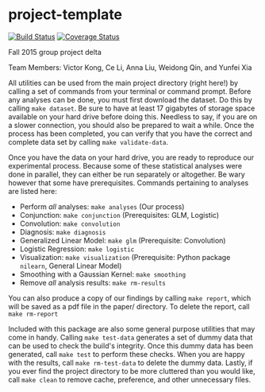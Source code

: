 # project-template
[![Build
Status](https://travis-ci.org/berkeley-stat159/project-delta.svg?branch=master)](https://travis-ci.org/berkeley-stat159/project-delta?branch=master)
[![Coverage
Status](https://coveralls.io/repos/berkeley-stat159/project-delta/badge.svg?branch=master)](https://coveralls.io/r/berkeley-stat159/project-delta?branch=master)

Fall 2015 group project delta

Team Members:
Victor Kong,
Ce Li,
Anna Liu,
Weidong Qin, and
Yunfei Xia

All utilities can be used from the main project directory (right here!) by
calling a set of commands from your terminal or command prompt. Before any
analyses can be done, you must first download the dataset. Do this by calling
`make dataset`. Be sure to have at least 17 gigabytes of storage space available
on your hard drive before doing this. Needless to say, if you are on a slower
connection, you should also be prepared to wait a while. Once the process has
been completed, you can verify that you have the correct and complete data set
by calling `make validate-data`.

Once you have the data on your hard drive, you are ready to reproduce our
experimental process. Because some of these statistical analyses were done in
parallel, they can either be run separately or altogether. Be wary however that
some have prerequisites. Commands pertaining to analyses are listed here:  
- Perform *all* analyses: `make analyses` (Our process)
- Conjunction: `make conjunction` (Prerequisites: GLM, Logistic)
- Convolution: `make convolution`
- Diagnosis: `make diagnosis`
- Generalized Linear Model: `make glm` (Prerequisite: Convolution)
- Logistic Regression: `make logistic`
- Visualization: `make visualization` (Prerequisite: Python package `nilearn`, General Linear Model)
- Smoothing with a Gaussian Kernel: `make smoothing`
- Remove *all* analysis results: `make rm-results`

You can also produce a copy of our findings by calling `make report`, which will
be saved as a pdf file in the paper/ directory. To delete the report, call `make rm-report`

Included with this package are also some general purpose utilities that may come
in handy. Calling `make test-data` generates a set of dummy data that can be
used to check the build's integrity. Once this dummy data has been generated,
call `make test` to perform these checks. When you are happy with the results,
call `make rm-test-data` to delete the dummy data. Lastly, if you ever find the
project directory to be more cluttered than you would like, call `make clean` to
remove cache, preference, and other unnecessary files.
